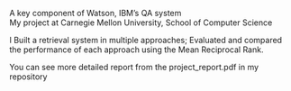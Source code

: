 A key component of Watson, IBM’s QA system  
My project at Carnegie Mellon University, School of Computer Science  

I Built a retrieval system in multiple approaches; 
Evaluated and compared the performance of each approach using the Mean Reciprocal Rank.

You can see more detailed report from the project_report.pdf in my repository


